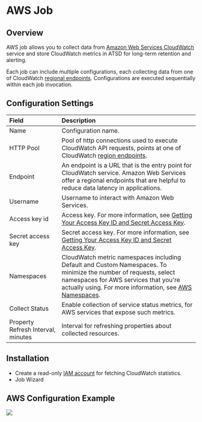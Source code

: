 # AWS Job

## Overview

AWS job allows you to collect data from [Amazon Web Services CloudWatch](https://aws.amazon.com/cloudwatch/) service and store CloudWatch metrics in ATSD for long-term retention and alerting.

Each job can include multiple configurations, each collecting data from one of CloudWatch [regional endpoints](http://docs.aws.amazon.com/general/latest/gr/rande.html#cw_region). Configurations are executed sequentially within each job invocation.

## Configuration Settings

| **Field**        | **Description**    |
|:------------- |:--------------|
| Name   | Configuration name.    |
| HTTP Pool |  Pool of http connections used to execute CloudWatch API requests, points at one of CloudWatch [region endpoints](http://docs.aws.amazon.com/general/latest/gr/rande.html#cw_region).    |
| Endpoint  |  An endpoint is a URL that is the entry point for CloudWatch service. Amazon Web Services offer a regional endpoints that are helpful to reduce data latency in applications.   |
| Username  |  Username to interact with Amazon Web Services. |
| Access key id  |   Access key. For more information, see [Getting Your Access Key ID and Secret Access Key](http://docs.aws.amazon.com/AWSSimpleQueueService/latest/SQSGettingStartedGuide/AWSCredentials.html).   |
| Secret access key  | Secret access key. For more information, see [Getting Your Access Key ID and Secret Access Key](http://docs.aws.amazon.com/AWSSimpleQueueService/latest/SQSGettingStartedGuide/AWSCredentials.html).       |
| Namespaces  | CloudWatch metric namespaces including Default and Custom Namespaces. To minimize the number of requests, select namespaces for AWS services that you're actually using. For more information, see [AWS Namespaces](http://docs.aws.amazon.com/AmazonCloudWatch/latest/DeveloperGuide/aws-namespaces.html).   |
| Collect Status  |  Enable collection of service status metrics, for AWS services that expose such metrics.|
| Property Refresh Interval, minutes | Interval for refreshing properties about collected resources. |

## Installation

* Create a read-only [IAM account](aws-iam.md) for fetching CloudWatch statistics.
* Job Wizard



## AWS Configuration Example

![](https://axibase.com/wp-content/uploads/2016/03/aws_config.png)
